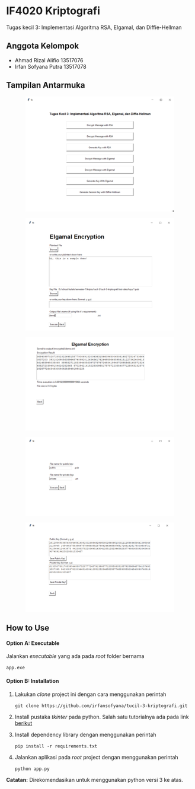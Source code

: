 # IF4020 Kriptografi
Tugas kecil 3: Implementasi Algoritma RSA, Elgamal, dan Diffie-Hellman

## Anggota Kelompok
- Ahmad Rizal Alifio    13517076
- Irfan Sofyana Putra   13517078

## Tampilan Antarmuka
<img src="static/screenshot/main.PNG" alt="drawing" width="400" style="display:block; margin-left:auto; margin-right:auto;">
<br>

<img src="static/screenshot/elgamal_encrypt.PNG" alt="drawing" width="400" style="display:block; margin-left:auto; margin-right:auto;">
<br>

<img src="static/screenshot/elgamal_encrypt_result.PNG" alt="drawing" width="400" style="display:block; margin-left:auto; margin-right:auto;">
<br>

<img src="static/screenshot/generate_key.PNG" alt="drawing" width="400" style="display:block; margin-left:auto; margin-right:auto;">
<br>

<img src="static/screenshot/generate_key_result.PNG" alt="drawing" width="400" style="display:block; margin-left:auto; margin-right:auto;">

## How to Use
#### Option A: Executable

Jalankan *executable* yang ada pada *root* folder bernama
```
app.exe
```

#### Option B: Installation

1. Lakukan *clone* project ini dengan cara menggunakan perintah
    ```
    git clone https://github.com/irfansofyana/tucil-3-kriptografi.git
    ```
2. Install pustaka *tkinter* pada python. Salah satu tutorialnya ada pada link [berikut](https://tkdocs.com/tutorial/install.html#installwin)

3. Install dependency library dengan menggunakan perintah
    ```
    pip install -r requirements.txt
    ```
4. Jalankan aplikasi pada *root* project dengan menggunakan perintah
    ```
    python app.py
    ```

**Catatan:** Direkomendasikan untuk menggunakan python versi 3 ke atas.
